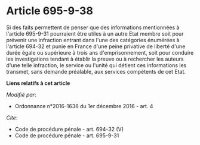 # Article 695-9-38

Si des faits permettent de penser que des informations mentionnées à l'article 695-9-31 pourraient être utiles à un autre
Etat membre soit pour prévenir une infraction entrant dans l'une des catégories énumérées à l'article 694-32 et punie en
France d'une peine privative de liberté d'une durée égale ou supérieure à trois ans d'emprisonnement, soit pour conduire les
investigations tendant à établir la preuve ou à rechercher les auteurs d'une telle infraction, le service ou l'unité qui
détient ces informations les transmet, sans demande préalable, aux services compétents de cet Etat.

**Liens relatifs à cet article**

_Modifié par_:

  - Ordonnance n°2016-1636 du 1er décembre 2016 - art. 4

_Cite_:

  - Code de procédure pénale - art. 694-32 (V)
  - Code de procédure pénale - art. 695-9-31
